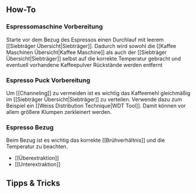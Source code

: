 ## How-To

### Espressomaschine Vorbereitung

Starte vor dem Bezug des Espressos einen Durchlauf mit leerem [[Siebträger Übersicht|Siebträger]]. Dadurch wird sowohl die [[Kaffee Maschinen Übersicht|Kaffee Maschine]] als auch der [[Siebträger Übersicht|Siebträger]] selbst auf die korrekte Temperatur gebracht und eventuell vorhandene Kaffeepulver Rückstände werden entfernt

### Espresso Puck Vorbereitung

Um [[Channeling]] zu vermeiden ist es wichtig das Kaffeemehl gleichmäßig im [[Siebträger Übersicht|Siebträger]] zu verteilen. Verwende dazu zum Beispiel ein [[Weiss Distribution Technique|WDT Tool]]. Damit können vor allem größere Klumpen zerkleinert werden.


### Espresso Bezug

Beim Bezug ist es wichtig das korrekte [[Brühverhältnis]] und die Temperatur zu beachten.

- [[Überextraktion]]
- [[Unterextraktion]]


## Tipps & Tricks




